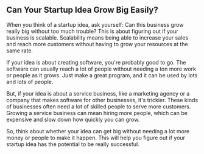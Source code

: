 ## Can Your Startup Idea Grow Big Easily?

When you think of a startup idea, ask yourself: Can this business grow really big without too much trouble? This is about figuring out if your business is scalable. Scalability means being able to increase your sales and reach more customers without having to grow your resources at the same rate.

If your idea is about creating software, you're probably good to go. The software can usually reach a lot of people without needing a ton more work or people as it grows. Just make a great program, and it can be used by lots and lots of people.

But, if your idea is about a service business, like a marketing agency or a company that makes software for other businesses, it's trickier. These kinds of businesses often need a lot of skilled people to serve more customers. Growing a service business can mean hiring more people, which can be expensive and slow down how quickly you can grow.

So, think about whether your idea can get big without needing a lot more money or people to make it happen. This will help you figure out if your startup idea has the potential to be really successful.